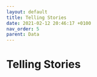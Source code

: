 ```yaml
---
layout: default
title: Telling Stories
date: 2021-02-12 20:46:17 +0100
nav_order: 5
parent: Data
---
```


# Telling Stories

